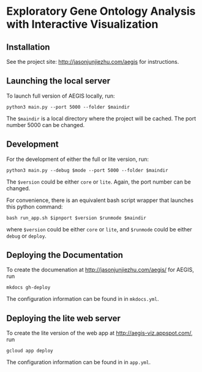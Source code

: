 
# Exploratory Gene Ontology Analysis with Interactive Visualization 

## Installation 

See the project site: http://jasonjunjiezhu.com/aegis for instructions. 

## Launching the local server

To launch full version of AEGIS locally, run:

    python3 main.py --port 5000 --folder $maindir

The `$maindir` is a local directory where the project will be cached. 
The port number 5000 can be changed.

## Development

For the development of either the full or lite version, run:

    python3 main.py --debug $mode --port 5000 --folder $maindir

The `$version` could be either `core` or `lite`. 
Again, the port number can be changed.  

For convenience, there is an equivalent bash script wrapper that launches this
python command:

    bash run_app.sh $ipnport $version $runmode $maindir

where `$version` could be either `core` or `lite`, 
and `$runmode` could be either `debug` or `deploy`.

## Deploying the Documentation

To create the documenation at http://jasonjunjiezhu.com/aegis/ for AEGIS, run

    mkdocs gh-deploy

The configuration information can be found in in `mkdocs.yml`.

##  Deploying the lite web server 

To create the lite version of the web app at http://aegis-viz.appspot.com/, run

    gcloud app deploy

The configuration information can be found in in `app.yml`.


